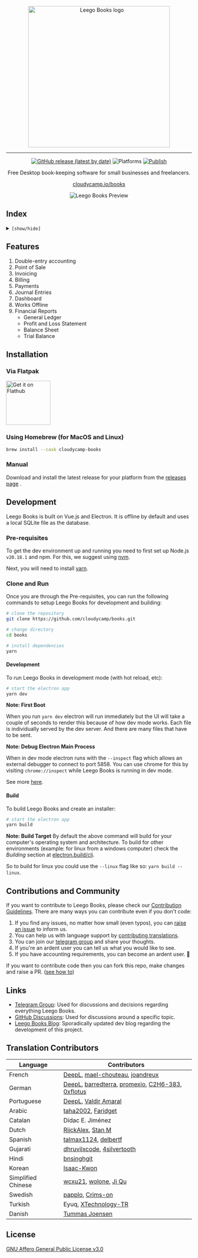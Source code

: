 <div align="center" markdown="1">

<img src="https://user-images.githubusercontent.com/29507195/207267672-d422db6c-d89a-4bbe-9822-468a55c15053.png" alt="Leego Books logo" width="384"/>

---

[![GitHub release (latest by date)](https://img.shields.io/github/v/release/cloudycamp/books)](https://github.com/cloudycamp/books/releases)
![Platforms](https://img.shields.io/badge/platform-mac%2C%20windows%2C%20linux-yellowgreen)
[![Publish](https://github.com/cloudycamp/books/actions/workflows/publish.yml/badge.svg)](https://github.com/cloudycamp/books/actions/workflows/publish.yml)

Free Desktop book-keeping software for small businesses and freelancers.

[cloudycamp.io/books](https://cloudycamp.io/books/)

<img src="https://user-images.githubusercontent.com/29507195/207267857-4ae48890-3fb2-4046-80cf-3256b46c72a0.png" alt="Leego Books Preview"/>

</div>

## Index

<details>
<summary><code>[show/hide]</code></summary>

1. [Features](#features)
2. [Installation](#installation)
3. [Development](#development)
4. [Contributions and Community](#contributions-and-community)
5. [Links](#links)
6. [Translation Contributors](#translation-contributors)
7. [License](#license)

</details>

## Features

1. Double-entry accounting
1. Point of Sale
1. Invoicing
1. Billing
1. Payments
1. Journal Entries
1. Dashboard
1. Works Offline
1. Financial Reports
   - General Ledger
   - Profit and Loss Statement
   - Balance Sheet
   - Trial Balance

## Installation

### Via Flatpak

<a href='https://flathub.org/apps/io.cloudycamp.books'>
    <img width='120' alt='Get it on Flathub' src='https://flathub.org/api/badge?locale=en'/>
</a>

### Using Homebrew (for MacOS and Linux)

```zsh
brew install --cask cloudycamp-books
```

### Manual

Download and install the latest release for your platform from the [releases
page](https://github.com/cloudycamp/books/releases) .

## Development

Leego Books is built on Vue.js and Electron. It is offline by default and uses
a local SQLite file as the database.

### Pre-requisites

To get the dev environment up and running you need to first set up Node.js `v20.18.1` and npm. For this, we suggest using
[nvm](https://github.com/nvm-sh/nvm#installing-and-updating).

Next, you will need to install [yarn](https://classic.yarnpkg.com/lang/en/docs/install/#mac-stable).

### Clone and Run

Once you are through the Pre-requisites, you can run the following commands to
setup Leego Books for development and building:

```bash
# clone the repository
git clone https://github.com/cloudycamp/books.git

# change directory
cd books

# install dependencies
yarn
```

#### Development

To run Leego Books in development mode (with hot reload, etc):

```bash
# start the electron app
yarn dev
```

**Note: First Boot**

When you run `yarn dev` electron will run immediately but the UI will take a
couple of seconds to render this because of how dev mode works. Each file is
individually served by the dev server. And there are many files that have to be
sent.

**Note: Debug Electron Main Process**

When in dev mode electron runs with the `--inspect` flag which allows an
external debugger to connect to port 5858. You can use chrome for this by
visiting `chrome://inspect` while Leego Books is running in dev mode.

See more [here](https://www.electronjs.org/docs/latest/tutorial/debugging-main-process#external-debuggers).

#### Build

To build Leego Books and create an installer:

```bash
# start the electron app
yarn build
```

**Note: Build Target**
By default the above command will build for your computer's operating system and
architecture. To build for other environments (example: for linux from a windows
computer) check the _Building_ section at
[electron.build/cli](https://www.electron.build/cli).

So to build for linux you could use the `--linux` flag like so: `yarn build --linux`.

## Contributions and Community

If you want to contribute to Leego Books, please check our [Contribution Guidelines](https://github.com/cloudycamp/books/blob/master/.github/CONTRIBUTING.md). There are many ways you can contribute even if you don't code:

1. If you find any issues, no matter how small (even typos), you can [raise an issue](https://github.com/cloudycamp/books/issues/new) to inform us.
2. You can help us with language support by [contributing translations](https://github.com/cloudycamp/books/wiki/Contributing-Translations).
3. You can join our [telegram group](https://t.me/legobook) and share your thoughts.
4. If you're an ardent user you can tell us what you would like to see.
5. If you have accounting requirements, you can become an ardent user. 🙂

If you want to contribute code then you can fork this repo, make changes and raise a PR. ([see how to](https://docs.github.com/en/pull-requests/collaborating-with-pull-requests/proposing-changes-to-your-work-with-pull-requests/creating-a-pull-request-from-a-fork))

## Links

- [Telegram Group](https://t.me/legobook): Used for discussions and decisions regarding everything Leego Books.
- [GitHub Discussions](https://github.com/cloudycamp/books/discussions): Used for discussions around a specific topic.
- [Leego Books Blog](https://tech.legobook.com/): Sporadically updated dev blog regarding the development of this project.

## Translation Contributors

| Language           | Contributors                                                                                                                                                                                              |
| ------------------ | --------------------------------------------------------------------------------------------------------------------------------------------------------------------------------------------------------- |
| French             | [DeepL](https://www.deepl.com/), [mael-chouteau](https://github.com/mael-chouteau), [joandreux](https://github.com/joandreux)                                                                             |
| German             | [DeepL](https://www.deepl.com/), [barredterra](https://github.com/barredterra), [promexio](https://github.com/promexio), [C2H6-383](https://github.com/C2H6-383), [0xflotus](https://github.com/0xflotus) |
| Portuguese         | [DeepL](https://www.deepl.com/), [Valdir Amaral](https://github.com/valdir-amaral)                                                                                                                        |
| Arabic             | [taha2002](https://github.com/taha2002), [Faridget](https://github.com/faridget)                                                                                                                          |
| Catalan            | Dídac E. Jiménez                                                                                                                                                                                          |
| Dutch              | [RijckAlex](https://github.com/RijckAlex), [Stan M](https://github.com/stxm)                                                                                                                              |
| Spanish            | [talmax1124](https://github.com/talmax1124), [delbertf](https://github.com/delbertf)                                                                                                                      |
| Gujarati           | [dhruvilxcode](https://github.com/dhruvilxcode), [4silvertooth](https://github.com/4silvertooth)                                                                                                          |
| Hindi              | [bnsinghgit](https://github.com/bnsinghgit)                                                                                                                                                               |
| Korean             | [Isaac-Kwon](https://github.com/Isaac-Kwon)                                                                                                                                                               |
| Simplified Chinese | [wcxu21](https://github.com/wcxu21), [wolone](https://github.com/wolone), [Ji Qu](https://github.com/winkidney)                                                                                           |
| Swedish            | [papplo](https://github.com/papplo), [Crims-on](https://github.com/Crims-on)                                                                                                                              |
| Turkish            | Eyuq, [XTechnology-TR](https://github.com/XTechnology-TR)                                                                                                                                                 |
| Danish             | [Tummas Joensen](https://github.com/slang123)                                                                                                                                                             |

## License

[GNU Affero General Public License v3.0](LICENSE)
